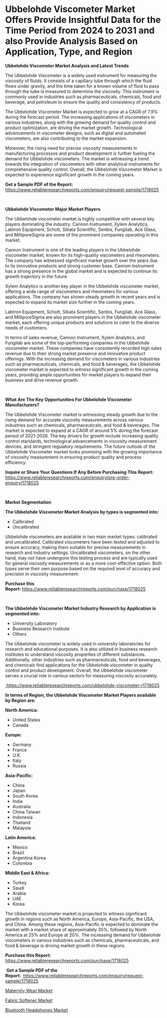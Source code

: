 <p><h1>Ubbelohde Viscometer Market Offers Provide Insightful Data for the Time Period from 2024 to 2031 and also Provide Analysis Based on Application, Type, and Region</h1></p><p><strong>Ubbelohde Viscometer Market Analysis and Latest Trends</strong></p>
<p><p>The Ubbelohde Viscometer is a widely used instrument for measuring the viscosity of fluids. It consists of a capillary tube through which the fluid flows under gravity, and the time taken for a known volume of fluid to pass through the tube is measured to determine the viscosity. This instrument is commonly used in industries such as pharmaceuticals, chemicals, food and beverage, and petroleum to ensure the quality and consistency of products.</p><p>The Ubbelohde Viscometer Market is expected to grow at a CAGR of 7.9% during the forecast period. The increasing applications of viscometers in various industries, along with the growing demand for quality control and product optimization, are driving the market growth. Technological advancements in viscometer designs, such as digital and automated viscometers, are also contributing to the market expansion.</p><p>Moreover, the rising need for precise viscosity measurements in manufacturing processes and product development is further fueling the demand for Ubbelohde viscometers. The market is witnessing a trend towards the integration of viscometers with other analytical instruments for comprehensive quality control. Overall, the Ubbelohde Viscometer Market is expected to experience significant growth in the coming years.</p></p>
<p><strong>Get a Sample PDF of the Report:&nbsp;</strong> <a href="https://www.reliableresearchreports.com/enquiry/request-sample/1718025">https://www.reliableresearchreports.com/enquiry/request-sample/1718025</a></p>
<p>&nbsp;</p>
<p><strong>Ubbelohde Viscometer Major Market Players</strong></p>
<p><p>The Ubbelohde viscometer market is highly competitive with several key players dominating the industry. Cannon Instrument, Xylem Analytics, Labtron Equipment, Schott, Sibata Scientific, Senbis, Fungilab, Ace Glass, and MilliporeSigma are some of the prominent companies operating in this market.</p><p>Cannon Instrument is one of the leading players in the Ubbelohde viscometer market, known for its high-quality viscometers and rheometers. The company has witnessed significant market growth over the years due to its innovative products and strong customer base. Cannon Instrument has a strong presence in the global market and is expected to continue its growth trajectory in the future.</p><p>Xylem Analytics is another key player in the Ubbelohde viscometer market, offering a wide range of viscometers and rheometers for various applications. The company has shown steady growth in recent years and is expected to expand its market size further in the coming years.</p><p>Labtron Equipment, Schott, Sibata Scientific, Senbis, Fungilab, Ace Glass, and MilliporeSigma are also prominent players in the Ubbelohde viscometer market, each offering unique products and solutions to cater to the diverse needs of customers.</p><p>In terms of sales revenue, Cannon Instrument, Xylem Analytics, and Fungilab are some of the top-performing companies in the Ubbelohde viscometer market. These companies have consistently recorded high sales revenue due to their strong market presence and innovative product offerings. With the increasing demand for viscometers in various industries such as pharmaceuticals, chemicals, and food & beverages, the Ubbelohde viscometer market is expected to witness significant growth in the coming years, providing ample opportunities for market players to expand their business and drive revenue growth.</p></p>
<p>&nbsp;</p>
<p><strong>What Are The Key Opportunities For Ubbelohde Viscometer Manufacturers?</strong></p>
<p><p>The Ubbelohde Viscometer market is witnessing steady growth due to the rising demand for accurate viscosity measurements across various industries such as chemicals, pharmaceuticals, and food & beverages. The market is expected to expand at a CAGR of around 5% during the forecast period of 2021-2026. The key drivers for growth include increasing quality control standards, technological advancements in viscosity measurement devices, and stringent regulatory requirements. The future outlook of the Ubbelohde Viscometer market looks promising with the growing importance of viscosity measurement in ensuring product quality and process efficiency.</p></p>
<p><strong>Inquire or Share Your Questions If Any Before Purchasing This Report:</strong> <a href="https://www.reliableresearchreports.com/enquiry/pre-order-enquiry/1718025">https://www.reliableresearchreports.com/enquiry/pre-order-enquiry/1718025</a></p>
<p>&nbsp;</p>
<p><strong>Market Segmentation</strong></p>
<p><strong>The Ubbelohde Viscometer Market Analysis by types is segmented into:</strong></p>
<p><ul><li>Calibrated</li><li>Uncalibrated</li></ul></p>
<p><p>Ubbelohde viscometers are available in two main market types: calibrated and uncalibrated. Calibrated viscometers have been tested and adjusted to ensure accuracy, making them suitable for precise measurements in research and industry settings. Uncalibrated viscometers, on the other hand, may not have undergone this testing process and are typically used for general viscosity measurements or as a more cost-effective option. Both types serve their own purpose based on the required level of accuracy and precision in viscosity measurement.</p></p>
<p><strong>Purchase this Report:&nbsp;</strong><a href="https://www.reliableresearchreports.com/purchase/1718025">https://www.reliableresearchreports.com/purchase/1718025</a></p>
<p>&nbsp;</p>
<p><strong>The Ubbelohde Viscometer Market Industry Research by Application is segmented into:</strong></p>
<p><ul><li>University Laboratory</li><li>Business Research Institute</li><li>Others</li></ul></p>
<p><p>The Ubbelohde viscometer is widely used in university laboratories for research and educational purposes. It is also utilized in business research institutes to understand viscosity properties of different substances. Additionally, other industries such as pharmaceuticals, food and beverages, and chemicals find applications for the Ubbelohde viscometer in quality control and product development. Overall, the Ubbelohde viscometer serves a crucial role in various sectors for measuring viscosity accurately.</p></p>
<p><a href="https://www.reliableresearchreports.com/ubbelohde-viscometer-r1718025">&nbsp;https://www.reliableresearchreports.com/ubbelohde-viscometer-r1718025</a></p>
<p><strong>In terms of Region, the Ubbelohde Viscometer Market Players available by Region are:</strong></p>
<p>
    <p> <strong> North America: </strong>
        <ul>
            <li>United States</li>
            <li>Canada</li>
        </ul>
        </p> 
    <p> <strong> Europe: </strong>
        <ul>
            <li>Germany</li>
            <li>France</li>
            <li>U.K.</li>
            <li>Italy</li>
            <li>Russia</li>
        </ul>
        </p> 
    <p> <strong> Asia-Pacific: </strong>
        <ul>
            <li>China</li>
            <li>Japan</li>
            <li>South Korea</li>
            <li>India</li>
            <li>Australia</li>
            <li>China Taiwan</li>
            <li>Indonesia</li>
            <li>Thailand</li>
            <li>Malaysia</li>
        </ul>
        </p> 
    <p> <strong> Latin America: </strong>
        <ul>
            <li>Mexico</li>
            <li>Brazil</li>
            <li>Argentina Korea</li>
            <li>Colombia</li>
        </ul>
        </p> 
    <p> <strong> Middle East & Africa: </strong>
        <ul>
            <li>Turkey</li>
            <li>Saudi</li>
            <li>Arabia</li>
            <li>UAE</li>
            <li>Korea</li>
        </ul>
    </p>
    </p>
<p><p>The Ubbelohde viscometer market is projected to witness significant growth in regions such as North America, Europe, Asia-Pacific, the USA, and China. Among these regions, Asia-Pacific is expected to dominate the market with a market share of approximately 35%, followed by North America at 25% and Europe at 20%. The increasing demand for Ubbelohde viscometers in various industries such as chemicals, pharmaceuticals, and food & beverage is driving market growth in these regions.</p></p>
<p><strong>Purchase this Report: </strong><a href="https://www.reliableresearchreports.com/purchase/1718025">https://www.reliableresearchreports.com/purchase/1718025</a></p>
<p>&nbsp;<strong>Get a Sample PDF of the Report:&nbsp;&nbsp;</strong><a href="https://www.reliableresearchreports.com/enquiry/request-sample/1718025">https://www.reliableresearchreports.com/enquiry/request-sample/1718025</a></p>
<p><strong></strong></p>
<p><p><a href="https://www.linkedin.com/pulse/maternity-wear-market-insight-trends-growth-forecasted-nmyze?trackingId=ZQj6pXI2YdhQuXKhQmRxGQ%3D%3D">Maternity Wear Market</a></p><p><a href="https://www.linkedin.com/pulse/fabric-softener-market-competitive-analysis-trends-0vbre?trackingId=zOJR9wgzIy2J593EA2qxkA%3D%3D">Fabric Softener Market</a></p><p><a href="https://www.linkedin.com/pulse/bluetooth-headphones-market-insights-cagr-trends-growth-qscae?trackingId=ZwOU9r7wHPtGItLGZ6MPxw%3D%3D">Bluetooth Headphones Market</a></p></p>